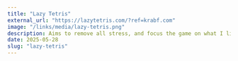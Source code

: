 ```yaml
---
title: "Lazy Tetris"
external_url: "https://lazytetris.com/?ref=krabf.com"
image: "/links/media/lazy-tetris.png"
description: Aims to remove all stress, and focus the game on what I like the best - stacking. No timer, no score, no gravity. Move to the next piece when you are ready, and clear lines when you are ready. — *via* [Chris Glass](https://chrisglass.com/)
date: 2025-05-28
slug: "lazy-tetris"
---
```

